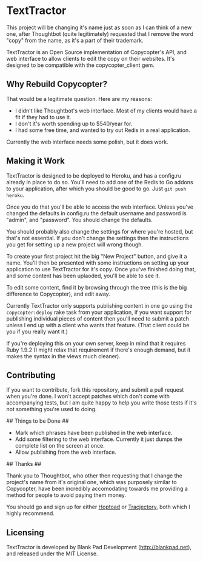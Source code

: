 # TextTractor #

This project will be changing it's name just as soon as I can think of a new one, after Thoughtbot
(quite legitimately) requested that I remove the word "copy" from the name, as it's a part of their
trademark.

TextTractor is an Open Source implementation of Copycopter's API, and web interface to allow clients to
edit the copy on their websites. It's designed to be compatible with the copycopter_client gem.

## Why Rebuild Copycopter? ##

That would be a legitimate question. Here are my reasons:

* I didn't like Thoughtbot's web interface. Most of my clients would have a fit if they had to use it.
* I don't it's worth spending up to $540/year for.
* I had some free time, and wanted to try out Redis in a real application.

Currently the web interface needs some polish, but it does work.

## Making it Work ##

TextTractor is designed to be deployed to Heroku, and has a config.ru already in place to do so. You'll need to
add one of the Redis to Go addons to your application, after which you should be good to go. Just `git push heroku`.

Once you do that you'll be able to access the web interface. Unless you've changed the defaults in config.ru the default
username and password is "admin", and "password". You should change the defaults.

You should probably also change the settings for where you're hosted, but that's not essential. If you don't change the
settings then the instructions you get for setting up a new project will wrong though.

To create your first project hit the big "New Project" button, and give it a name. You'll then be presented with some
instructions on setting up your application to use TextTractor for it's copy. Once you've finished doing that, and some content
has been uplaoded, you'll be able to see it.

To edit some content, find it by browsing through the tree (this is the big difference to Copycopter), and edit away.

Currently TextTractor only supports publishing content in one go using the `copycopter:deploy` rake task from your application, if
you want support for publishing individual pieces of content then you'll need to submit a patch unless I end up with a client who
wants that feature. (That client could be you if you really want it.)

If you're deploying this on your own server, keep in mind that it requires Ruby 1.9.2 (I might relax that requirement if there's
enough demand, but it makes the syntax in the views much cleaner).

## Contributing ##

If you want to contribute, fork this repository, and submit a pull request when you're done. I won't accept patches which don't
come with accompanying tests, but I am quite happy to help you write those tests if it's not something you're used to doing.

## Things to be Done ##

* Mark which phrases have been published in the web interface.
* Add some filtering to the web interface. Currently it just dumps the complete list on the screen at once.
* Allow publishing from the web interface.

## Thanks ##

Thank you to Thoughtbot, who other then requesting that I change the project's name from it's original one,
which was purposely similar to Copycopter, have been incredibly accomodating towards me providing a method
for people to avoid paying them money.

You should go and sign up for either [Hoptoad](http://hoptaodapp.com) or [Tracjectory](http://apptrajectory.com), both which
I highly recommend.

## Licensing ##

TextTractor is developed by Blank Pad Development (http://blankpad.net), and released under the MIT License.
